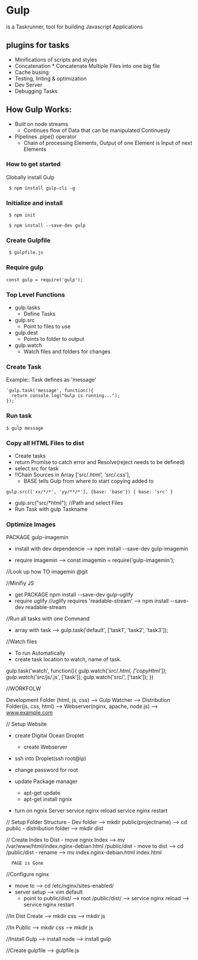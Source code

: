 # Gulp 
is a Taskrunner, tool for building Javascript Applications

## plugins for tasks
* Minifications of scripts and styles    
* Concatenation                          * Concatenate Multiple Files into one big file
* Cache busing                           
* Testing, linting & optimization
* Dev Server
* Debugging Tasks

## How Gulp Works:
* Built on node streams
  * Continues flow of Data that can be manipulated Continuesly
* Pipelines  .pipe() operator
  * Chain of processing Elements, Output of one Element is Input of next Elements


### How to get started
Globally install Gulp
     
     $ npm install gulp-cli -g

### Initialize and install
  
     $ npm init

     $ npm install --save-dev gulp

### Create Gulpfile

     $ gulpfile.js

### Require gulp
    const gulp = require('gulp');

### Top Level Functions
* gulp.tasks
  * Define Tasks
* gulp.src        
  * Point to files to use
* gulp.dest       
  * Points to folder to output
* gulp.watch      
  * Watch files and folders for changes


### Create Task
Example:: Task defines as 'message'
    
    `gulp.task('message', function(){
      return console.log("Gulp is running...");
    });`


### Run task
    $ gulp message


### Copy all HTML Files to dist
* Create tasks
* return Promise to catch error and Resolve(reject needs to be defined)
* select src for task
* !!Chain Sources in Array ['src/*.html', 'src/*.css'],
  * BASE tells Gulp from where to start copying added to 

`gulp.src(['xx/*/*', 'yy/**/*'], {base: 'base'})
  {
    base: 'src'
  }`
    
* gulp.src("src/*html"); //Path and select Files
* Run Task with gulp Taskname


### Optimize Images
  PACKAGE gulp-imagemin

  - install with dev dependencie
  --> npm install --save-dev gulp-imagemin

  - require imagemin
  --> const imagemin = require('gulp-imagemin');

  //Look up how TO imagemin @git



//Minifiy JS
  - get PACKAGE
  npm install --save-dev gulp-uglify
  - require uglify
  //uglify requires 'readable-stream'
  --> npm install --save-dev readable-stream


//Run all tasks with one Command
  - array with task
  --> gulp.task('default', ['task1', 'task2', 'task3']);


//Watch files
 - To run Automatically
 - create task
  location to watch, name of task.

  gulp.task('watch', function(){
    gulp.watch('src/*.html, ['copyHtml']);
    gulp.watch('src/js/*.js', ['task']);
    gulp.watch('src/', ['task']);
  })








//WORKFOLW

Development Folder (html, js, css)
  --> Gulp Watcher
    --> Distribution Folder(js, css, html)
      --> Webserver(nginx, apache, node.js)
        --> www.example.com


// Setup Website
  - create Digital Ocean Droplet
    - create Webserver

  - ssh into Droplet(ssh root@ip)

  - change password for root

  - update Package manager
    - apt-get update
    - apt-get install ngnix

  - turn on ngnix Server
      service nginx reload
      service nginx restart

  // Setup Folder Structure
    - Dev folder
      --> mkdir public(projectname)
        --> cd public
    - distribution folder
      --> mkdir dist

  // Create Index to Dist
    - move ngnix Index
      --> mv /var/www/html/index.nginx-debian.html /public/dist
    - move to dist
      --> cd /public/dist
    - rename
      --> mv index.nginx-debian.html index.html

      PAGE is Gone

  //Configure nginx
  - move to
    --> cd /etc/nginx/sites-enabled/
  - server setup
    --> vim default
      - point to public/dist/
        --> root /public/dist/
  --> service nginx reload
  --> service nginx restart

  //In Dist Create
  --> mkdir css
  --> mkdir js

  //In Public
  --> mkdir css
  --> mkdir js

  //Install Gulp
  --> install node
  --> install gulp

  //Create gulpfile
   --> gulpfile.js


